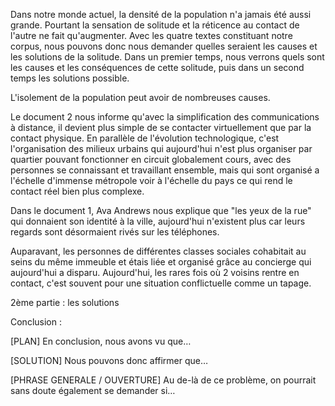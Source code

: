 Dans notre monde actuel, la densité de la population n'a jamais été aussi grande. Pourtant la sensation de solitude et la réticence au contact de l'autre ne fait qu'augmenter.
Avec les quatre textes constituant notre corpus, nous pouvons donc nous demander quelles seraient les causes et les solutions de la solitude.
Dans un premier temps, nous verrons quels sont les causes et les conséquences de cette solitude, puis dans un second temps les solutions possible.

L'isolement de la population peut avoir de nombreuses causes.

Le document 2 nous informe qu'avec la simplification des communications à distance, il devient plus simple de se contacter virtuellement que par la contact physique. En parallèle de l'évolution technologique, c'est l'organisation des milieux urbains qui aujourd'hui n'est plus organiser par quartier pouvant fonctionner en circuit globalement cours, avec des personnes se connaissant et travaillant ensemble, mais qui sont organisé a l'échelle d'immense métropole voir à l'échelle du pays ce qui rend le contact réel bien plus complexe. 

Dans le document 1, Ava Andrews nous explique que "les yeux de la rue" qui donnaient son identité à la ville, aujourd'hui n'existent plus car leurs regards sont désormaient rivés sur les téléphones. 


Auparavant, les personnes de différentes classes sociales cohabitait au seins du même immeuble et étais liée et organisé grâce au concierge qui aujourd'hui a disparu. Aujourd'hui, les rares fois où 2 voisins rentre en contact, c'est souvent pour une situation conflictuelle comme un tapage.



2ème partie : les solutions





Conclusion : 

[PLAN] En conclusion, nous avons vu que… 

[SOLUTION] Nous pouvons donc affirmer que… 

[PHRASE GENERALE / OUVERTURE] Au de-là de ce problème, on pourrait sans doute également se demander si…


